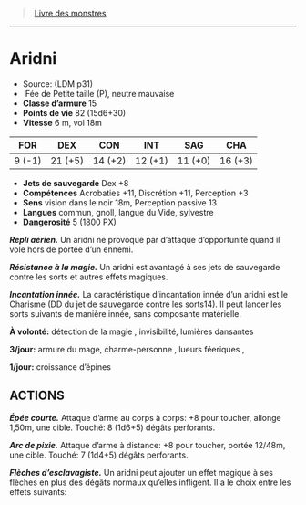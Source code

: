 ﻿> [Livre des monstres](tome_of_beasts.md)

---

# Aridni

- Source: (LDM p31)
-  Fée de Petite taille (P), neutre mauvaise
- **Classe d’armure** 15
- **Points de vie** 82 (15d6+30)
- **Vitesse** 6 m, vol 18m

|FOR|DEX|CON|INT|SAG|CHA|
|---|---|---|---|---|---|
|9 (-1)|21 (+5)|14 (+2)|12 (+1)|11 (+0)|16 (+3)|

- **Jets de sauvegarde** Dex +8
- **Compétences** Acrobaties +11, Discrétion +11, Perception +3
- **Sens** vision dans le noir 18m, Perception passive 13
- **Langues** commun, gnoll, langue du Vide, sylvestre
- **Dangerosité** 5 (1800 PX)

**_Repli aérien._** Un aridni ne provoque par d’attaque d’opportunité quand il vole hors de portée d’un ennemi.

**_Résistance à la magie._** Un aridni est avantagé à ses jets de sauvegarde contre les sorts et autres effets magiques.

**_Incantation innée._** La caractéristique d’incantation innée d’un aridni est le Charisme (DD du jet de sauvegarde contre les sorts14). Il peut lancer les sorts suivants de manière innée, sans composante matérielle.

**À volonté:** détection de la magie , invisibilité, lumières dansantes

**3/jour:** armure du mage, charme-personne , lueurs féeriques ,

**1/jour:** croissance d’épines

## ACTIONS

**_Épée courte._** Attaque d’arme au corps à corps: +8 pour toucher, allonge 1,50m, une cible. Touché: 8 (1d6+5) dégâts perforants.

**_Arc de pixie._** Attaque d’arme à distance: +8 pour toucher, portée 12/48m, une cible. Touché: 7 (1d4+5) dégâts perforants.

**_Flèches d’esclavagiste._** Un aridni peut ajouter un effet magique à ses flèches en plus des dégâts normaux qu’elles infligent. Il a le choix entre les effets suivants:

